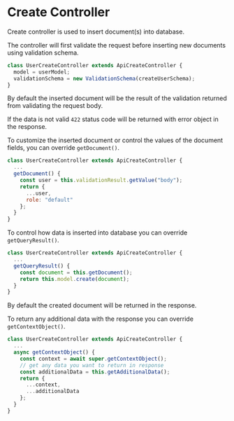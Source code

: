 # Create Controller

Create controller is used to insert document(s) into database.

The controller will first validate the request before inserting new documents using validation schema.

```javascript
class UserCreateController extends ApiCreateController {
  model = userModel;
  validationSchema = new ValidationSchema(createUserSchema);
}
```

By default the inserted document will be the result of the validation returned from validating the request body.

If the data is not valid `422` status code will be returned with error object in the response.

To customize the inserted document or control the values of the document fields, you can override `getDocument()`.

```javascript
class UserCreateController extends ApiCreateController {
  ...
  getDocument() {
    const user = this.validationResult.getValue("body");
    return {
      ...user,
      role: "default"
    };
  }
}
```

To control how data is inserted into database you can override `getQueryResult()`.

```javascript
class UserCreateController extends ApiCreateController {
  ...
  getQueryResult() {
    const document = this.getDocument();
    return this.model.create(document);
  }
}
```

By default the created document will be returned in the response.

To return any additional data with the response you can override `getContextObject()`.

```javascript
class UserCreateController extends ApiCreateController {
  ...
  async getContextObject() {
    const context = await super.getContextObject();
    // get any data you want to return in response
    const additionalData = this.getAdditionalData();
    return {
      ...context,
      ...additionalData
    };
  }
}
```
